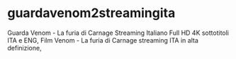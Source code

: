 # guardavenom2streamingita
Guarda Venom - La furia di Carnage Streaming Italiano Full HD 4K sottotitoli ITA e ENG, Film Venom - La furia di Carnage streaming ITA in alta definizione,
